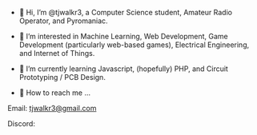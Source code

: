 - 🦊 Hi, I’m @tjwalkr3, a Computer Science student, Amateur Radio Operator, and Pyromaniac.  

- 👀 I’m interested in Machine Learning, Web Development, Game Development (particularly web-based games), Electrical Engineering, and Internet of Things.

- 🐉 I’m currently learning Javascript, (hopefully) PHP, and Circuit Prototyping / PCB Design.

- 👋 How to reach me ... 

Email: tjwalkr3@gmail.com

Discord: 
